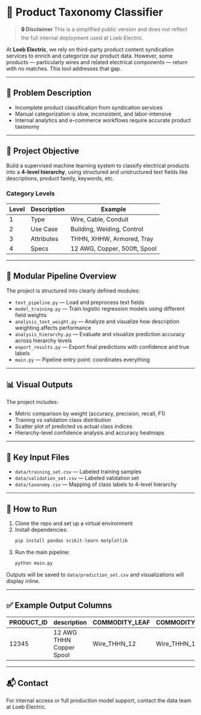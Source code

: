 # 🔌 Product Taxonomy Classifier

> **🔒 Disclaimer**
> This is a simplified public version and does not reflect the full internal deployment used at Loeb Electric.

At **Loeb Electric**, we rely on third-party product content syndication services to enrich and categorize our product data. However, some products — particularly wires and related electrical components — return with no matches. This tool addresses that gap.

---

## 📌 Problem Description

- Incomplete product classification from syndication services
- Manual categorization is slow, inconsistent, and labor-intensive
- Internal analytics and e-commerce workflows require accurate product taxonomy

---

## 🎯 Project Objective

Build a supervised machine learning system to classify electrical products into a **4-level hierarchy**, using structured and unstructured text fields like descriptions, product family, keywords, etc.

### Category Levels
| Level | Description    | Example                       |
|-------|----------------|-------------------------------|
| 1     | Type           | Wire, Cable, Conduit          |
| 2     | Use Case       | Building, Welding, Control    |
| 3     | Attributes     | THHN, XHHW, Armored, Tray     |
| 4     | Specs          | 12 AWG, Copper, 500ft, Spool  |

---

## 🧱 Modular Pipeline Overview

The project is structured into clearly defined modules:

- `text_pipeline.py` — Load and preprocess text fields
- `model_training.py` — Train logistic regression models using different field weights
- `analysis_text_weight.py` — Analyze and visualize how description weighting affects performance
- `analysis_hierarchy.py` — Evaluate and visualize prediction accuracy across hierarchy levels
- `export_results.py` — Export final predictions with confidence and true labels
- `main.py` — Pipeline entry point: coordinates everything

---

## 📊 Visual Outputs

The project includes:
- Metric comparison by weight (accuracy, precision, recall, F1)
- Training vs validation class distribution
- Scatter plot of predicted vs actual class indices
- Hierarchy-level confidence analysis and accuracy heatmaps

---

## 📂 Key Input Files

- `data/training_set.csv` — Labeled training samples
- `data/validation_set.csv` — Labeled validation set
- `data/taxonomy.csv` — Mapping of class labels to 4-level hierarchy

---

## 🚀 How to Run

1. Clone the repo and set up a virtual environment
2. Install dependencies:
   ```bash
   pip install pandas scikit-learn matplotlib
   ```
3. Run the main pipeline:
   ```bash
   python main.py
   ```

Outputs will be saved to `data/prediction_set.csv` and visualizations will display inline.

---

## ✅ Example Output Columns

| PRODUCT_ID | description              | COMMODITY_LEAF | COMMODITY_LEAF_PREDICTED | PREDICTION_CONFIDENCE |
|------------|---------------------------|----------------|---------------------------|------------------------|
| 12345      | 12 AWG THHN Copper Spool  | Wire_THHN_12    | Wire_THHN_12              | 0.93                   |

---

## 📬 Contact
For internal access or full production model support, contact the data team at Loeb Electric.